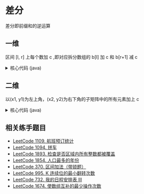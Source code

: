 # 差分

差分即前缀和的逆运算

## 一维

区间 [l, r] 上每个数加 c ,即对应拆分数组的 b[l] 加 c 和 b[r+1] 减 c

<details>
<summary>核心代码 (java)</summary>


```java
public static void insert(int l, int r, int c) {
    b[l] += c;
    b[r+1] -= c;
}

```

</details>

## 二维

以(x1, y1)为左上角，(x2, y2)为右下角的子矩阵中的所有元素加上 c

<details>
<summary>核心代码 (java)</summary>

```java
public static void insert(int x1, int y1, int x2, int y2, int c) {
    b[x1][y1] +=c ;
    b[x1][y2+1] -= c;
    b[x2+1][y1] -= c;
    b[x2+1][y2+1] += c;
}

```

</details>

## 相关练手题目

- [LeetCode 1109. 航班预订统计](https://leetcode-cn.com/problems/corporate-flight-bookings/)
- [LeetCode 1094. 拼车](https://leetcode-cn.com/problems/car-pooling/)
- [LeetCode 1893. 检查是否区域内所有整数都被覆盖](https://leetcode-cn.com/problems/check-if-all-the-integers-in-a-range-are-covered/)
- [LeetCode 1854. 人口最多的年份](https://leetcode-cn.com/problems/maximum-population-year/)
- [LeetCode 370. 区间加法（带锁题）]()
- [LeetCode 995. K 连续位的最小翻转次数](https://leetcode-cn.com/problems/minimum-number-of-k-consecutive-bit-flips/)
- [LeetCode 732. 我的日程安排表 III](https://leetcode-cn.com/problems/my-calendar-iii/)
- [LeetCode 1674. 使数组互补的最少操作次数](https://leetcode-cn.com/problems/minimum-moves-to-make-array-complementary/)